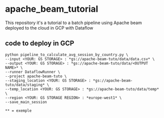 # apache_beam_tutorial

This repository it's a tutorial to a batch pipeline using Apache beam
deployed to the cloud in GCP  with Dataflow

## code to deploy in GCP

```
python pipeline_to_calculate_avg_session_by_country.py \
--input <YOUR: GS STORAGE> : *gs://apache-beam-tuto/data/data.csv* \
--output <YOUR: GS STORAGE> : *gs://apache-beam-tuto/data/<OUTPUT NAME>* \
--runner DataflowRunner \
--project apache-beam-tuto \
--staging_location <YOUR: GS STORAGE> : *gs://apache-beam-tuto/data/staging* \
--temp_location <YOUR: GS STORAGE> : *gs://apache-beam-tuto/data/temp* \
--region <YOUR: GS STORAGE REGION> : *europe-west1* \
--save_main_session
```

`
** = exemple
`

